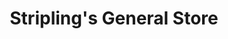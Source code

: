 ---
title: "Stripling's General Store"
url: /moultrie/striplings-general-store/
shop: supermarket
---